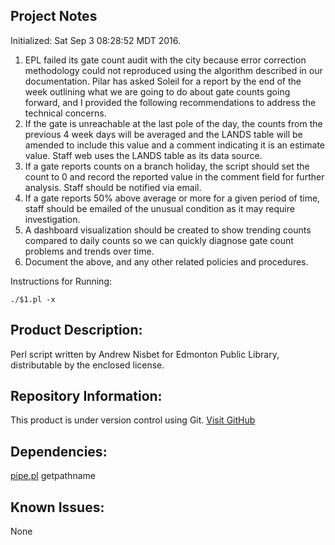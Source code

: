 Project Notes
-------------
Initialized: Sat Sep  3 08:28:52 MDT 2016.
1. EPL failed its gate count audit with the city because error correction methodology could not reproduced using the algorithm described in our documentation. Pilar has asked Soleil for a report by the end of the week outlining what we are going to do about gate counts going forward, and I provided the following recommendations to address the technical concerns.
2. If the gate is unreachable at the last pole of the day, the counts from the previous 4 week days will be averaged and the LANDS table will be amended to include this value and a comment indicating it is an estimate value. Staff web uses the LANDS table as its data source.
3. If a gate reports counts on a branch holiday, the script should set the count to 0 and record the reported value in the comment field for further analysis. Staff should be notified via email.
4. If a gate reports 50% above average or more for a given period of time, staff should be emailed of the unusual condition as it may require investigation.
5. A dashboard visualization should be created to show trending counts compared to daily counts so we can quickly diagnose gate count problems and trends over time.
6. Document the above, and any other related policies and procedures.

Instructions for Running:
```
./$1.pl -x
```

Product Description:
--------------------
Perl script written by Andrew Nisbet for Edmonton Public Library, distributable by the enclosed license.

Repository Information:
-----------------------
This product is under version control using Git.
[Visit GitHub](https://github.com/Edmonton-Public-Library)

Dependencies:
-------------
[pipe.pl](https://github.com/anisbet/pipe)
getpathname


Known Issues:
-------------
None
